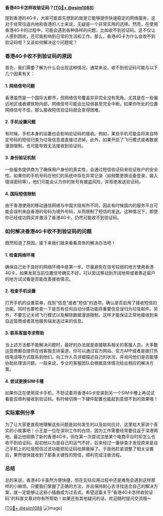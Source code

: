 **香港4G卡怎样收验证码？[[TG💪+ @esim1088](https://t.me/s/esim1088)]**

提到香港的4G卡，大家可能首先想到的就是它能够提供快速稳定的网络服务，这对于经常往返内地和香港的人士来说，无疑是一个非常实用的选择。然而，在使用香港4G卡的过程中，可能会遇到各种各样的问题，比如收不到验证码。这不仅让人感到困扰，还可能影响到日常的生活和工作。那么，香港4G卡为什么会收不到验证码呢？又该如何解决这个问题呢？

### 香港4G卡收不到验证码的原因

首先，我们需要了解为什么会出现这种情况。通常来说，收不到验证码可能与以下几个因素有关：

#### 1. 网络信号问题
香港虽然是一个国际大都市，但网络信号覆盖并非完全没有死角。尤其是在一些偏远地区或者建筑物内部，网络信号可能会比较弱甚至完全中断。如果你所处的位置网络信号不佳，那么接收短信验证码就会变得困难。

#### 2. 手机设置问题
有时候，手机本身的设置也会影响验证码的接收。例如，某些手机可能会将来自特定号码的短信归类为垃圾信息或直接过滤掉。此外，如果开启了飞行模式或者数据漫游限制，也可能导致无法接收到验证码。

#### 3. 身份验证机制
一些服务提供商为了确保用户身份的真实性，会通过短信验证码来验证账户的安全性。如果你的手机号码在他们的系统中存在异常记录（如频繁更换设备登录、输入错误密码等），他们可能会认为你的账号有被盗风险，并拒绝发送验证码。

#### 4. 国际短信限制
由于香港使用的移动通信网络与中国大陆有所不同，因此有时候国内的服务平台可能会误判来自香港的号码为境外号码，从而限制了短信的发送。这种情况下，即使你已经成功购买并激活了香港4G卡，仍然可能收不到验证码。

### 如何解决香港4G卡收不到验证码的问题

既然知道了原因，接下来我们就来看看具体的解决办法吧！

#### 1. 检查网络环境
确保自己处于良好的网络环境中是第一步。尽量避免在信号较弱的地方使用香港4G卡，如果发现当前位置信号确实不好，可以尝试移动到开阔地带或者靠近窗户的地方试试看是否能改善接收情况。

#### 2. 检查手机设置
打开手机的设置菜单，找到“信息”或者“短信”的选项，确认是否启用了接收短信的功能。同时也要检查一下是否有任何自动分类功能将重要信息误归为垃圾邮件。另外，不要忘记关闭飞行模式以及解除数据漫游限制，这样才能保证正常地接收到来自运营商或者其他服务端发送过来的信息。

#### 3. 联系客服寻求帮助
当上述方法都不能解决问题时，最好的办法就是直接联系相关的客服人员。大多数运营商都会提供在线客服支持渠道，你可以通过官方网站、官方APP或者是拨打热线电话等方式联系到他们。向工作人员详细描述自己的状况，并询问他们是否能够协助处理该问题。一般来说，专业的客服团队会根据具体情况给出相应的解决方案。

#### 4. 尝试更换SIM卡槽
如果你正在使用双卡手机，不妨试着将香港4G卡安装到另一个SIM卡槽上再试试看能否顺利接收到验证码。有时候切换一下硬件配置也能起到意想不到的效果哦！

### 实际案例分享

为了让大家更直观地理解这些问题是如何发生的以及如何应对，这里给大家讲个真实的小故事吧！小王是一位在深圳工作的白领，因为工作需要经常要往返于深港两地。最近他刚换了新的香港4G卡，但在第一次尝试注册某个电商平台时却怎么也收不到验证码。起初他以为是自己的运气不好，后来经过一番排查才发现原来是自己手机上的垃圾短信过滤功能把验证码给屏蔽掉了。于是他赶紧调整了相关设置后，果然很快就收到了那条关键性的短信，顺利完成注册流程。

### 总结

总的来说，香港4G卡虽然方便快捷，但在实际应用过程中还是难免会遇到这样那样的小麻烦。只要我们掌握了正确的方法，并且保持耐心去寻找适合自己的解决方案，就一定能够让这些小插曲成为过去式。希望这篇关于“香港4G卡怎样收验证码”的科普文章对你有所帮助！如果还有其他疑问的话，欢迎随时提问交流哦～

[[TG💪+ @esim1088](https://t.me/s/esim1088) ![Image](https://i.postimg.cc/4NQfJmqS/Snipaste-2025-05-13-00-14-12.png)]